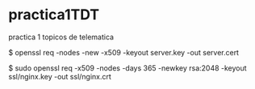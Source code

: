 # practica1TDT
practica 1 topicos de telematica

$ openssl req -nodes -new -x509 -keyout server.key -out server.cert </br>

$ sudo openssl req -x509 -nodes -days 365 -newkey rsa:2048 -keyout ssl/nginx.key -out ssl/nginx.crt
                          
